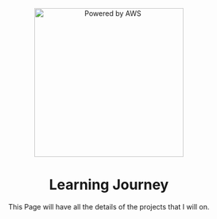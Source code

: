 <div align="center">
  <img src="https://logos-world.net/wp-content/uploads/2021/08/Amazon-Web-Services-AWS-Logo.png" alt="Powered by AWS" width="300">

  # Learning Journey

  <p>This Page will have all the details of the projects that I will on.</p>
</div>
